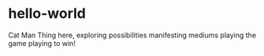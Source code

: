 # hello-world

Cat Man Thing here,
exploring possibilities
manifesting mediums
playing the game
playing to win!
